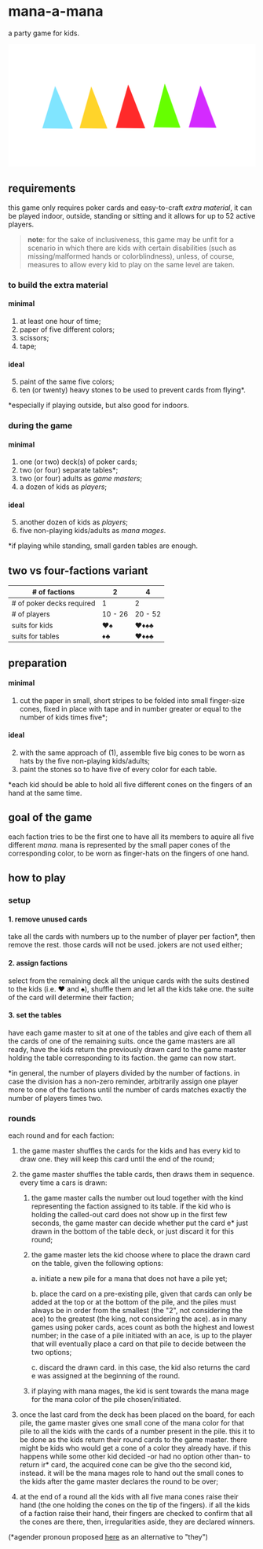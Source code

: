 # mana-a-mana
a party game for kids.

![](./mana-a-mana.svg)

## requirements
this game only requires poker cards and easy-to-craft *extra material*, it can be played indoor, outside, standing or sitting and it allows for up to 52 active players.

> **note**: for the sake of inclusiveness, this game may be unfit for a scenario in which there are kids with certain disabilities (such as missing/malformed hands or colorblindness), unless, of course, measures to allow every kid to play on the same level are taken.

### to build the extra material

#### minimal
1. at least one hour of time;
2. paper of five different colors;
3. scissors;
4. tape;

#### ideal
5. paint of the same five colors;
6. ten (or twenty) heavy stones to be used to prevent cards from flying\*.

\*especially if playing outside, but also good for indoors.

### during the game

#### minimal
1. one (or two) deck(s) of poker cards;
2. two (or four) separate tables\*;
5. two (or four) adults as *game masters*;
6. a dozen of kids as *players*;

#### ideal
5. another dozen of kids as *players*;
6. five non-playing kids/adults as *mana mages*.

\*if playing while standing, small garden tables are enough.

## two vs four-factions variant
|# of factions| 2 | 4 |
|-------------|---|---|
|# of poker decks required| 1 | 2
|# of players|10 - 26|20 - 52|
|suits for kids| ♥♠ | ♥♦♠♣ |
|suits for tables| ♦♣ | ♥♦♠♣ |

## preparation

#### minimal
1. cut the paper in small, short stripes to be folded into small finger-size cones, fixed in place with tape and in number greater or equal to the number of kids times five\*;

#### ideal
2. with the same approach of (1), assemble five big cones to be worn as hats by the five non-playing kids/adults;
3. paint the stones so to have five of every color for each table.

\*each kid should be able to hold all five different cones on the fingers of an hand at the same time.

## goal of the game
each faction tries to be the first one to have all its members to aquire all five different *mana*. mana is represented by the small paper cones of the corresponding color, to be worn as finger-hats on the fingers of one hand.

## how to play

### setup

#### 1. remove unused cards
take all the cards with numbers up to the number of player per faction\*, then remove the rest. those cards will not be used. jokers are not used either;

#### 2. assign factions
select from the remaining deck all the unique cards with the suits destined to the kids (i.e. ♥ and ♠), shuffle them and let all the kids take one. the suite of the card will determine their faction;

#### 3. set the tables
have each game master to sit at one of the tables and give each of them all the cards of one of the remaining suits. once the game masters are all ready, have the kids return the previously drawn card to the game master holding the table corresponding to its faction. the game can now start.

\*in general, the number of players divided by the number of factions. in case the division has a non-zero reminder, arbitrarily assign one player more to one of the factions until the number of cards matches exactly the number of players times two.

### rounds
each round and for each faction:

1. the game master shuffles the cards for the kids and has every kid to draw one. they will keep this card until the end of the round;
2. the game master shuffles the table cards, then draws them in sequence. every time a cars is drawn:

   1. the game master calls the number out loud together with the kind representing the faction assigned to its table. if the kid who is holding the called-out card does not show up in the first few seconds, the game master can decide whether put the card e* just drawn in the bottom of the table deck, or just discard it for this round;
   2. the game master lets the kid choose where to place the drawn card on the table, given the following options:
      
      a. initiate a new pile for a mana that does not have a pile yet;

      b. place the card on a pre-existing pile, given that cards can only be added at the top or at the bottom of the pile, and the piles must always be in order from the smallest (the "2", not considering the ace) to the greatest (the king, not considering the ace). as in many games using poker cards, aces count as both the highest and lowest number; in the case of a pile initiated with an ace, is up to the player that will eventually place a card on that pile to decide between the two options;

      c. discard the drawn card. in this case, the kid also returns the card e was assigned at the beginning of the round.

   3. if playing with mana mages, the kid is sent towards the mana mage for the mana color of the pile chosen/initiated.

3. once the last card from the deck has been placed on the board, for each pile, the game master gives one small cone of the mana color for that pile to all the kids with the cards of a number present in the pile. this it to be done as the kids return their round cards to the game master. there might be kids who would get a cone of a color they already have. if this happens while some other kid decided -or had no option other than- to return ir* card, the acquired cone can be give tho the second kid, instead. it will be the mana mages role to hand out the small cones to the kids after the game master declares the round to be over;

4. at the end of a round all the kids with all five mana cones raise their hand (the one holding the cones on the tip of the fingers). if all the kids of a faction raise their hand, their fingers are checked to confirm that all the cones are there, then, irregularities aside, they are declared winners.

(*agender pronoun proposed [here](https://kappann.eu/pronomee) as an alternative to "they") 
